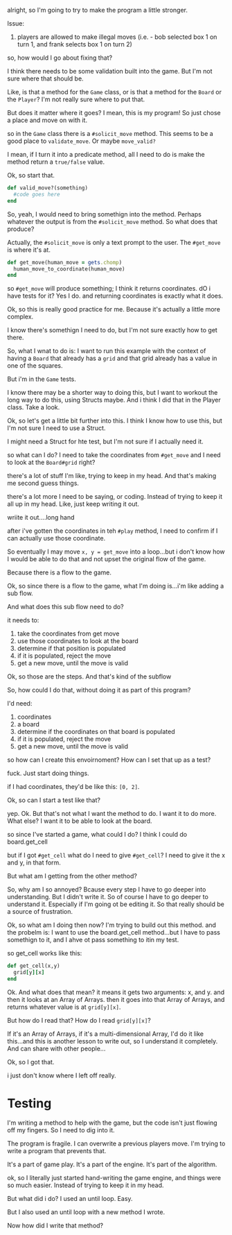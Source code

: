 alright, so I'm going to try to make the program a little stronger. 

Issue: 
1. players are allowed to make illegal moves (i.e. - bob selected box 1 on turn 1, and frank selects box 1 on turn 2)

so, how would I go about fixing that? 

I think there needs to be some validation built into the game. But I'm not sure where that should be. 

Like, is that a method for the `Game` class, or is that a method for the `Board` or the `Player`? I'm not really sure where to put that. 

But does it matter where it goes? I mean, this is my program! So just chose a place and move on with it. 

so in the `Game` class there is a `#solicit_move` method. This seems to be a good place to `validate_move`. Or maybe `move_valid?`

I mean, if I turn it into a predicate method, all I need to do is make the method return a `true/false` value. 

Ok, so start that. 

```ruby
def valid_move?(something)
  #code goes here
end
```

So, yeah, I would need to bring somethign into the method. Perhaps whatever the output is from the `#solicit_move` method. So what does that produce? 

Actually, the `#solicit_move` is only a text prompt to the user. The `#get_move` is where it's at. 

```ruby
def get_move(human_move = gets.chomp)
  human_move_to_coordinate(human_move)
end
```

so `#get_move` will produce something; I think it returns coordinates. dO i have tests for it? Yes I do. and returning coordinates is exactly what it does. 

Ok, so this is really good practice for me. Because it's actually a little more complex. 

I know there's somethign I need to do, but I'm not sure exactly how to get there. 

So, what I wnat to do is: I want to run this example with the context of having a `Board` that already has a `grid` and that grid already has a value in one of the squares. 

But i'm in the `Game` tests. 

I know there may be a shorter way to doing this, but I want to workout the long way to do this, using Structs maybe. And i think I did that in the Player class. Take a look. 

Ok, so let's get a little bit further into this. I think I know how to use this, but I'm not sure I need to use a Struct.

I might need a Struct for hte test, but I'm not sure if I actually need it. 

so what can I do? I need to take the coordinates from `#get_move` and I need to look at the `Board#grid` right? 

there's a lot of stuff I'm like, trying to keep in my head. And that's making me second guess things. 

there's a lot more I need to be saying, or coding. Instead of trying to keep it all up in my head. Like, just keep writing it out. 

wriite it out....long hand

after i've gotten the coordinates in teh `#play` method, I need to confirm if I can actually use those coordinate. 

So eventually I may move `x, y = get_move` into a loop...but i don't know how I would be able to do that and not upset the original flow of the game. 

Because there is a flow to the game. 

Ok, so since there is a flow to the game, what I'm doing is...i'm like adding a sub flow. 

And what does this sub flow need to do? 

it needs to: 

1. take the coordinates from get move
2. use those coordinates to look at the board
3. determine if that position is populated
4. if it is populated, reject the move
5. get a new move, until the move is valid

Ok, so those are the steps. And that's kind of the subflow

So, how could I do that, without doing it as part of this program?

I'd need: 
1. coordinates
2. a board
3. determine if the coordinates on that board is populated
4. if it is populated, reject the move
5. get a new move, until the move is valid

so how can I create this envoirnoment? How can I set that up as a test? 

fuck. Just start doing things. 

if I had coordinates, they'd be like this: `[0, 2]`. 

Ok, so can I start a test like that? 

yep. Ok. But that's not what I want the method to do. I want it to do more. What else? I want it to be able to look at the board. 

so since I've started a game, what could I do? I think I could do board.get_cell

but if I got `#get_cell` what do I need to give `#get_cell`? I need to give it the x and y, in that form. 

But what am I getting from the other method? 

So, why am I so annoyed? Bcause every step I have to go deeper into understanding. But I didn't write it. So of course I have to go deeper to understand it. Especially if I'm going ot be editing it. So that really should be a source of frustration. 

Ok, so what am I doing then now? I'm trying to build out this method. and the probelm is: I want to use the board.get_cell method...but I have to pass somethign to it, and I ahve ot pass something to itin my test. 

so get_cell works like this: 

```ruby
def get_cell(x,y)
  grid[y][x]
end
```

Ok. And what does that mean? it means it gets two arguments: x, and y. and then it looks at an Array of Arrays. then it goes into that Array of Arrays, and returns whatever value is at `grid[y][x]`. 

But how do I read that? How do I read `grid[y][x]`? 

If it's an Array of Arrays, if it's a multi-dimensional Array, I'd do it like this...and this is another lesson to write out, so I understand it completely. And can share with other people...

Ok, so I got that. 

i just don't know where I left off really. 

# Testing
I'm writing a method to help with the game, but the code isn't just flowing off my fingers. So I need to dig into it.

The program is fragile. I can overwrite a previous players move. I'm trying to write a program that prevents that. 

It's a part of game play. It's a part of the engine. It's part of the algorithm. 

ok, so I literally just started hand-writing the game engine, and things were so much easier. Instead of trying to keep it in my head. 

But what did i do? I used an until loop. Easy. 

But I also used an until loop with a new method I wrote. 

Now how did I write that method? 